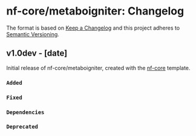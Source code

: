 # nf-core/metaboigniter: Changelog

The format is based on [Keep a Changelog](https://keepachangelog.com/en/1.0.0/)
and this project adheres to [Semantic Versioning](https://semver.org/spec/v2.0.0.html).

## v1.0dev - [date]

Initial release of nf-core/metaboigniter, created with the [nf-core](https://nf-co.re/) template.

### `Added`

### `Fixed`

### `Dependencies`

### `Deprecated`
